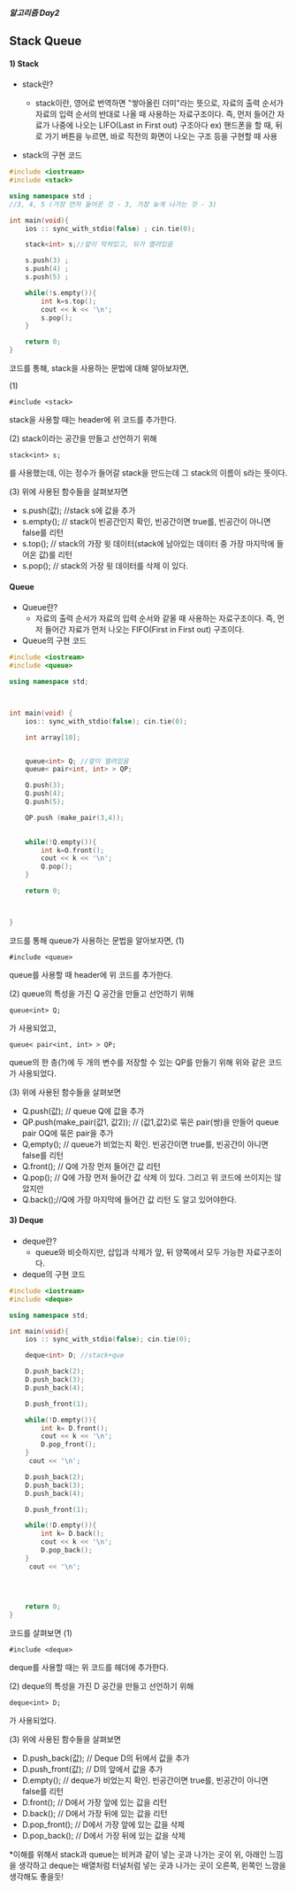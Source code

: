 ##### 알고리즘 Day2

## Stack Queue

#### 1) Stack

- stack란?
    - stack이란, 영어로 번역하면 "쌓아올린 더미"라는 뜻으로,  자료의 출력 순서가 자료의 입력 순서의 반대로 나올 때 사용하는 자료구조이다. 즉, 먼저 들어간 자료가 나중에 나오는 LIFO(Last in First out) 구조아다
    ex) 핸드폰을 할 때, 뒤로 가기 버튼을 누르면, 바로 직전의 화면이 나오는 구조 등을 구현할 때 사용
    
- stack의 구현 코드 
```cpp
#include <iostream>
#include <stack>

using namespace std ;
//3, 4, 5 (가장 먼저 들어온 것 - 3, 가장 늦게 나가는 것 - 3)

int main(void){
    ios :: sync_with_stdio(false) ; cin.tie(0);

    stack<int> s;//앞이 막혀있고, 뒤가 열려있음 

    s.push(3) ;
    s.push(4) ;
    s.push(5) ;

    while(!s.empty()){
        int k=s.top();
        cout << k << '\n';
        s.pop();
    }

    return 0;
}
```
코드를 통해, stack을 사용하는 문법에 대해 알아보자면, 

(1) 
```
#include <stack>
```
stack을 사용할 때는 header에 위 코드를 추가한다.

(2)
stack이라는 공간을 만들고 선언하기 위해 
```
stack<int> s;
```
를 사용했는데, 이는 정수가 들어갈 stack을 만드는데 그 stack의 이름이 s라는 뜻이다.

(3)
위에 사용된 함수들을 살펴보자면 
  - s.push(값); //stack s에 값을 추가
  - s.empty(); // stack이 빈공간인지 확인, 빈공간이면 true를, 빈공간이 아니면 false를 리턴
  - s.top(); // stack의 가장 윗 데이터(stack에 남아있는 데이터 중 가장 마지막에 들어온 값)를 리턴
  - s.pop(); // stack의 가장 윗 데이터를 삭제
  이 있다.

  

#### Queue

- Queue란?
  - 자료의 출력 순서가 자료의 입력 순서와 같올 때 사용하는 자료구조이다. 즉, 먼저 들어간 자료가 먼저 나오는 FIFO(First in First out) 구조이다.
- Queue의 구현 코드
```cpp
#include <iostream>
#include <queue>

using namespace std;



int main(void) {
    ios:: sync_with_stdio(false); cin.tie(0);

    int array[10];


    queue<int> Q; //앞이 열려있음
    queue< pair<int, int> > QP;

    Q.push(3);
    Q.push(4);
    Q.push(5);

    QP.push (make_pair(3,4));
  

    while(!Q.empty()){
        int k=O.front();
        cout << k << '\n';
        Q.pop();
    }

    return 0;



}
```
코드를 통해 queue가 사용하는 문법을 알아보자면, 
(1) 
```
#include <queue>
```
queue를 사용할 때 header에 위 코드를 추가한다.

(2)
queue의 특성을 가진 Q 공간을 만들고 선언하기 위해 
```
queue<int> Q;
```
가 사용되었고,
```
queue< pair<int, int> > QP;
```
queue의 한 층(?)에 두 개의 변수를 저장할 수 있는 QP를 만들기 위해 위와 같은 코드가 사용되었다.

(3)
위에 사용된 함수들을 살펴보면 
- Q.push(값); // queue Q에 값을 추가
- QP.push(make_pair(값1, 값2)); // (값1,값2)로 묶은 pair(쌍)을 만들어 queue pair OQ에 묶은 pair을 추가
- Q,empty(); // queue가 비었는지 확인. 빈공간이면 true를, 빈공간이 아니면 false를 리턴
- Q.front(); // Q에 가장 먼저 들어간 값 리턴
- Q.pop(); // Q에 가장 먼저 들어간 값 삭제
이 있다.
그리고 위 코드에 쓰이지는 않았지만 
- Q.back();//Q에 가장 마지막에 들어간 값 리턴
도 알고 있어야한다.

#### 3) Deque

- deque란?
  - queue와 비슷하지만, 삽입과 삭제가 앞, 뒤 양쪽에서 모두 가능한 자료구조이다. 
- deque의 구현 코드

```cpp
#include <iostream>
#include <deque>

using namespace std;

int main(void){
    ios :: sync_with_stdio(false); cin.tie(0);

    deque<int> D; //stack+que

    D.push_back(2);
    D.push_back(3);
    D.push_back(4);

    D.push_front(1);

    while(!D.empty()){
        int k= D.front();
        cout << k << '\n';
        D.pop_front();
    }
     cout << '\n';

    D.push_back(2);
    D.push_back(3);
    D.push_back(4);

    D.push_front(1);

    while(!D.empty()){
        int k= D.back();
        cout << k << '\n';
        D.pop_back();
    }
     cout << '\n';

    
     

    return 0;
}
```

코드를 살펴보면
(1)
```
#include <deque>
```
deque를 사용할 때는 위 코드를 헤더에 추가한다.

(2)
deque의 특성을 가진 D 공간을 만들고 선언하기 위해 
```
deque<int> D;
```
가 사용되었다.

(3)
위에 사용된 함수들을 살펴보면 
 - D.push_back(값); // Deque D의 뒤에서 값을 추가
 - D.push_front(값); // D의 앞에서 값을 추가
 - D.empty(); // deque가 비었는지 확인. 빈공간이면 true를, 빈공간이 아니면 false를 리턴
 - D.front(); // D에서 가장 앞에 있는 값을 리턴
 - D.back(); // D에서 가장 뒤에 있는 값을 리턴
 - D.pop_front(); // D에서 가장 앞에 있는 값을 삭제
 - D.pop_back(); // D에서 가장 뒤에 있는 값을 삭제

 *이해를 위해서 stack과 queue는 비커과 같이 넣는 곳과 나가는 곳이 위, 아래인 느낌을 생각하고 deque는 배열처럼 터널처럼 넣는 곳과 나가는 곳이 오른쪽, 왼쪽인 느깜을 생각해도 좋을듯!
